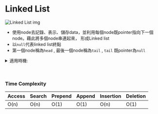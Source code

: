 # Linked List

![Linked List img](https://s3.us-west-2.amazonaws.com/secure.notion-static.com/d584dacf-f019-460a-b590-91ddf41fe19b/Untitled.png?X-Amz-Algorithm=AWS4-HMAC-SHA256&X-Amz-Content-Sha256=UNSIGNED-PAYLOAD&X-Amz-Credential=AKIAT73L2G45EIPT3X45%2F20220215%2Fus-west-2%2Fs3%2Faws4_request&X-Amz-Date=20220215T154604Z&X-Amz-Expires=86400&X-Amz-Signature=e0022cba7dcb2b9d5e9f8d09e9887c942f66fad5cf484e5a1b15d16ab457de08&X-Amz-SignedHeaders=host&response-content-disposition=filename%20%3D%22Untitled.png%22&x-id=GetObject)

* 使用node去記錄、表示、儲存data，並利用每個node既pointer指向下一個node。藉此將多個node串連起來， 形成Linked list
* 以`null`代表linked list終點
* 第一個node稱為`head` , 最後一個node稱為`tail` , `tail` 既pointer為`null`

<details>
  <summary>適用時機:</summary>
  1. 無法預計資料數量: 使用Linked list唔需要考慮resize問題 <br>
  2. 需要頻繁地新增/刪除資料時 <br>
  3. 唔需要快速查詢data
</details>
<br><br>

### Time Complexity

| Access | Search | Prepend | Append | Insertion | Deletion |
|--------|--------|---------|--------|-----------|----------|
| O(n)   | O(n)   | O(1)    | O(1)   | O(n)      | O(1)      |
 
